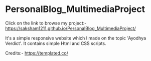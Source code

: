 # PersonalBlog_MultimediaProject
Click on the link to browse my project:- https://saksham1211.github.io/PersonalBlog_MultimediaProject/

It's a simple responsive website which I made on the topic 'Ayodhya Verdict'. 
It contains simple Html and CSS scripts.

Credits:- https://templated.co/
